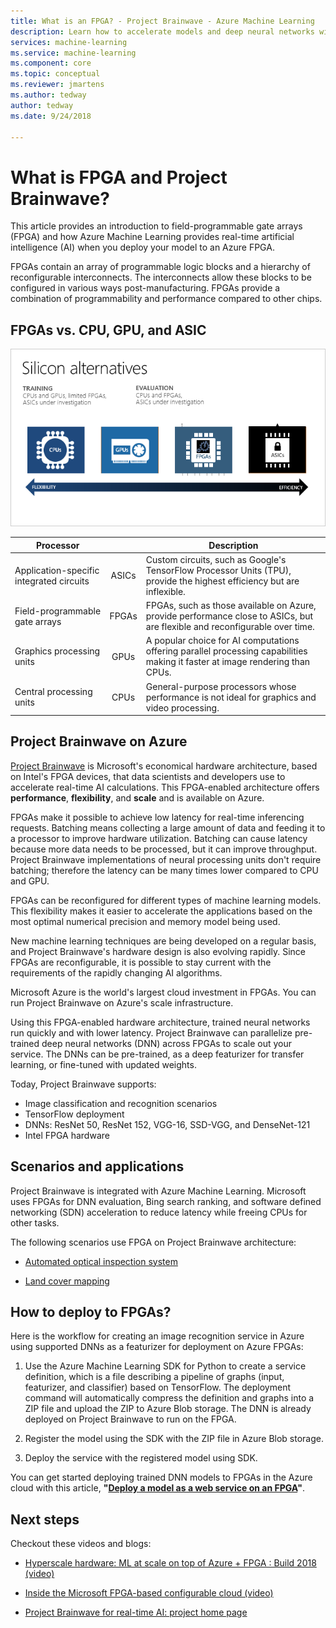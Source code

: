 ```yaml
---
title: What is an FPGA? - Project Brainwave - Azure Machine Learning
description: Learn how to accelerate models and deep neural networks with FPGAs. 
services: machine-learning
ms.service: machine-learning
ms.component: core
ms.topic: conceptual
ms.reviewer: jmartens
ms.author: tedway
author: tedway
ms.date: 9/24/2018

---
```


# What is FPGA and Project Brainwave?

This article provides an introduction to field-programmable gate arrays (FPGA) and how Azure Machine Learning provides real-time artificial intelligence (AI) when you deploy your model to an Azure FPGA.

FPGAs contain an array of programmable logic blocks and a hierarchy of reconfigurable interconnects. The interconnects allow these blocks to be configured in various ways post-manufacturing. FPGAs provide a combination of programmability and performance compared to other chips.

## FPGAs vs. CPU, GPU, and ASIC

![Azure Machine Learning FPGA comparison](./media/concept-accelerate-with-fpgas/azure-machine-learning-fpga-comparison.png)

|Processor||Description|
|---|:-------:|------|
|Application-specific integrated circuits|ASICs|Custom circuits, such as Google's TensorFlow Processor Units (TPU), provide the highest efficiency but are inflexible.|
|Field-programmable gate arrays|FPGAs|FPGAs, such as those available on Azure, provide performance close to ASICs, but are flexible and reconfigurable over time.|
|Graphics processing units|GPUs|A popular choice for AI computations offering parallel processing capabilities making it faster at image rendering than CPUs.|
|Central processing units|CPUs|General-purpose processors whose performance is not ideal for graphics and video processing.|

## Project Brainwave on Azure

[Project Brainwave](https://www.microsoft.com/en-us/research/project/project-brainwave/) is Microsoft's economical hardware architecture, based on Intel's FPGA devices, that data scientists and developers use to accelerate real-time AI calculations.  This FPGA-enabled architecture offers **performance**, **flexibility**, and **scale** and is available on Azure.

FPGAs make it possible to achieve low latency for real-time inferencing requests. Batching means collecting a large amount of data and feeding it to a processor to improve hardware utilization. Batching can cause latency because more data needs to be processed, but it can improve throughput. Project Brainwave implementations of neural processing units don't require batching; therefore the latency can be many times lower compared to CPU and GPU.

FPGAs can be reconfigured for different types of machine learning models. This flexibility makes it easier to accelerate the applications based on the most optimal numerical precision and memory model being used.

New machine learning techniques are being developed on a regular basis, and Project Brainwave's hardware design is also evolving rapidly. Since FPGAs are reconfigurable, it is possible to stay current with the requirements of the rapidly changing AI algorithms.

Microsoft Azure is the world's largest cloud investment in FPGAs. You can run Project Brainwave on Azure's scale infrastructure.

Using this FPGA-enabled hardware architecture, trained neural networks run quickly and with lower latency. Project Brainwave can parallelize pre-trained deep neural networks (DNN) across FPGAs to scale out your service. The DNNs can be pre-trained, as a deep featurizer for transfer learning, or fine-tuned with updated weights.

Today, Project Brainwave supports:
+ Image classification and recognition scenarios
+ TensorFlow deployment
+ DNNs: ResNet 50, ResNet 152, VGG-16, SSD-VGG, and DenseNet-121
+ Intel FPGA hardware 

## Scenarios and applications

Project Brainwave is integrated with Azure Machine Learning. Microsoft uses FPGAs for DNN evaluation, Bing search ranking, and software defined networking (SDN) acceleration to reduce latency while freeing CPUs for other tasks.

The following scenarios use FPGA on Project Brainwave architecture:
+ [Automated optical inspection system](https://blogs.microsoft.com/ai/build-2018-project-brainwave/)

+ [Land cover mapping](https://blogs.technet.microsoft.com/machinelearning/2018/05/29/how-to-use-fpgas-for-deep-learning-inference-to-perform-land-cover-mapping-on-terabytes-of-aerial-images/)

## How to deploy to FPGAs?

Here is the workflow for creating an image recognition service in Azure using supported DNNs as a featurizer for deployment on Azure FPGAs:

1. Use the Azure Machine Learning SDK for Python to create a service definition, which is a file describing a pipeline of graphs (input, featurizer, and classifier) based on TensorFlow. The deployment command will automatically compress the definition and graphs into a ZIP file and upload the ZIP to Azure Blob storage.  The DNN is already deployed on Project Brainwave to run on the FPGA.

1. Register the model using the SDK with the ZIP file in Azure Blob storage.

1. Deploy the service with the registered model using SDK.

You can get started deploying trained DNN models to FPGAs in the Azure cloud with this article, **"[Deploy a model as a web service on an FPGA](how-to-deploy-fpga-web-service.md)"**.


## Next steps

Checkout these videos and blogs:

+ [Hyperscale hardware: ML at scale on top of Azure + FPGA : Build 2018 (video)](https://www.youtube.com/watch?v=BMgQAHIx2eY)

+ [Inside the Microsoft FPGA-based configurable cloud (video)](https://channel9.msdn.com/Events/Build/2017/B8063)

+ [Project Brainwave for real-time AI: project home page](https://www.microsoft.com/en-us/research/project/project-brainwave/)
